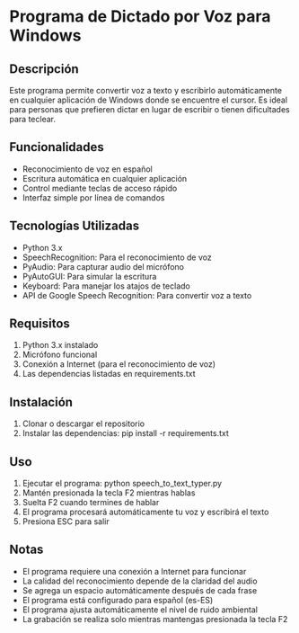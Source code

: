 Programa de Dictado por Voz para Windows
======================================

Descripción
----------
Este programa permite convertir voz a texto y escribirlo automáticamente en cualquier aplicación de Windows donde se encuentre el cursor. Es ideal para personas que prefieren dictar en lugar de escribir o tienen dificultades para teclear.

Funcionalidades
-------------
- Reconocimiento de voz en español
- Escritura automática en cualquier aplicación
- Control mediante teclas de acceso rápido
- Interfaz simple por línea de comandos

Tecnologías Utilizadas
--------------------
- Python 3.x
- SpeechRecognition: Para el reconocimiento de voz
- PyAudio: Para capturar audio del micrófono
- PyAutoGUI: Para simular la escritura
- Keyboard: Para manejar los atajos de teclado
- API de Google Speech Recognition: Para convertir voz a texto

Requisitos
---------
1. Python 3.x instalado
2. Micrófono funcional
3. Conexión a Internet (para el reconocimiento de voz)
4. Las dependencias listadas en requirements.txt

Instalación
----------
1. Clonar o descargar el repositorio
2. Instalar las dependencias:
   pip install -r requirements.txt

Uso
---
1. Ejecutar el programa:
   python speech_to_text_typer.py
2. Mantén presionada la tecla F2 mientras hablas
3. Suelta F2 cuando termines de hablar
4. El programa procesará automáticamente tu voz y escribirá el texto
5. Presiona ESC para salir

Notas
-----
- El programa requiere una conexión a Internet para funcionar
- La calidad del reconocimiento depende de la claridad del audio
- Se agrega un espacio automáticamente después de cada frase
- El programa está configurado para español (es-ES)
- El programa ajusta automáticamente el nivel de ruido ambiental
- La grabación se realiza solo mientras mantengas presionada la tecla F2 